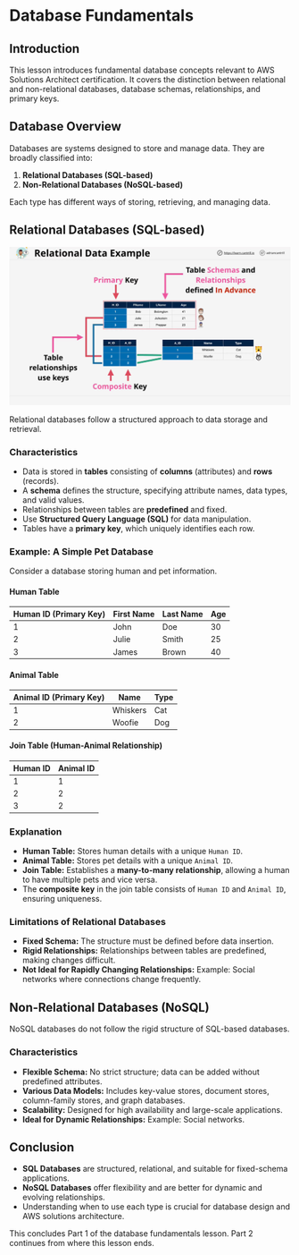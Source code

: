 # Database Fundamentals

## Introduction

This lesson introduces fundamental database concepts relevant to AWS Solutions Architect certification. It covers the distinction between relational and non-relational databases, database schemas, relationships, and primary keys.

## Database Overview

Databases are systems designed to store and manage data. They are broadly classified into:

1. **Relational Databases (SQL-based)**
2. **Non-Relational Databases (NoSQL-based)**

Each type has different ways of storing, retrieving, and managing data.

## Relational Databases (SQL-based)

![alt text](image.png)

Relational databases follow a structured approach to data storage and retrieval.

### Characteristics

- Data is stored in **tables** consisting of **columns** (attributes) and **rows** (records).
- A **schema** defines the structure, specifying attribute names, data types, and valid values.
- Relationships between tables are **predefined** and fixed.
- Use **Structured Query Language (SQL)** for data manipulation.
- Tables have a **primary key**, which uniquely identifies each row.

### Example: A Simple Pet Database

Consider a database storing human and pet information.

#### **Human Table**

| Human ID (Primary Key) | First Name | Last Name | Age |
| ---------------------- | ---------- | --------- | --- |
| 1                      | John       | Doe       | 30  |
| 2                      | Julie      | Smith     | 25  |
| 3                      | James      | Brown     | 40  |

#### **Animal Table**

| Animal ID (Primary Key) | Name     | Type |
| ----------------------- | -------- | ---- |
| 1                       | Whiskers | Cat  |
| 2                       | Woofie   | Dog  |

#### **Join Table (Human-Animal Relationship)**

| Human ID | Animal ID |
| -------- | --------- |
| 1        | 1         |
| 2        | 2         |
| 3        | 2         |

### **Explanation**

- **Human Table:** Stores human details with a unique `Human ID`.
- **Animal Table:** Stores pet details with a unique `Animal ID`.
- **Join Table:** Establishes a **many-to-many relationship**, allowing a human to have multiple pets and vice versa.
- The **composite key** in the join table consists of `Human ID` and `Animal ID`, ensuring uniqueness.

### **Limitations of Relational Databases**

- **Fixed Schema:** The structure must be defined before data insertion.
- **Rigid Relationships:** Relationships between tables are predefined, making changes difficult.
- **Not Ideal for Rapidly Changing Relationships:** Example: Social networks where connections change frequently.

## Non-Relational Databases (NoSQL)

NoSQL databases do not follow the rigid structure of SQL-based databases.

### Characteristics

- **Flexible Schema:** No strict structure; data can be added without predefined attributes.
- **Various Data Models:** Includes key-value stores, document stores, column-family stores, and graph databases.
- **Scalability:** Designed for high availability and large-scale applications.
- **Ideal for Dynamic Relationships:** Example: Social networks.

## Conclusion

- **SQL Databases** are structured, relational, and suitable for fixed-schema applications.
- **NoSQL Databases** offer flexibility and are better for dynamic and evolving relationships.
- Understanding when to use each type is crucial for database design and AWS solutions architecture.

This concludes Part 1 of the database fundamentals lesson. Part 2 continues from where this lesson ends.

